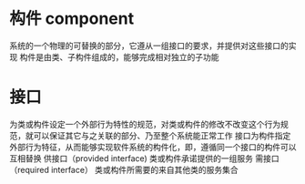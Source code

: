 # 构件 component
系统的一个物理的可替换的部分，它遵从一组接口的要求，并提供对这些接口的实现
构件是由类、子构件组成的，能够完成相对独立的子功能

# 接口
为类或构件设定一个外部行为特性的规范，对类或构件的修改不改变这个行为规范，就可以保证其它与之关联的部分、乃至整个系统能正常工作
接口为构件指定外部行为特征，从而能够实现软件系统的构件化，即，遵循同一个接口的构件可以互相替换 
供接口（provided interface)
类或构件承诺提供的一组服务
需接口（required interface）
类或构件所需要的来自其他类的服务集合
